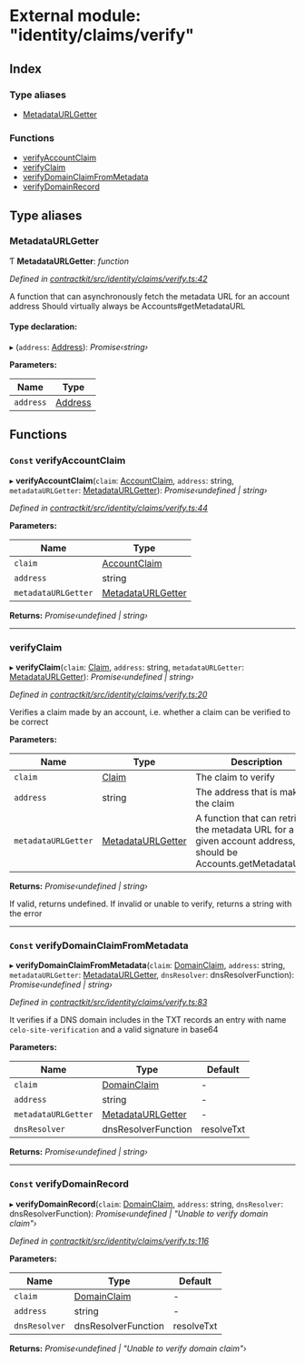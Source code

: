 # External module: "identity/claims/verify"

## Index

### Type aliases

* [MetadataURLGetter](_identity_claims_verify_.md#metadataurlgetter)

### Functions

* [verifyAccountClaim](_identity_claims_verify_.md#const-verifyaccountclaim)
* [verifyClaim](_identity_claims_verify_.md#verifyclaim)
* [verifyDomainClaimFromMetadata](_identity_claims_verify_.md#const-verifydomainclaimfrommetadata)
* [verifyDomainRecord](_identity_claims_verify_.md#const-verifydomainrecord)

## Type aliases

###  MetadataURLGetter

Ƭ **MetadataURLGetter**: *function*

*Defined in [contractkit/src/identity/claims/verify.ts:42](https://github.com/celo-org/celo-monorepo/blob/master/packages/contractkit/src/identity/claims/verify.ts#L42)*

A function that can asynchronously fetch the metadata URL for an account address
Should virtually always be Accounts#getMetadataURL

#### Type declaration:

▸ (`address`: [Address](_base_.md#address)): *Promise‹string›*

**Parameters:**

Name | Type |
------ | ------ |
`address` | [Address](_base_.md#address) |

## Functions

### `Const` verifyAccountClaim

▸ **verifyAccountClaim**(`claim`: [AccountClaim](_identity_claims_account_.md#accountclaim), `address`: string, `metadataURLGetter`: [MetadataURLGetter](_identity_claims_verify_.md#metadataurlgetter)): *Promise‹undefined | string›*

*Defined in [contractkit/src/identity/claims/verify.ts:44](https://github.com/celo-org/celo-monorepo/blob/master/packages/contractkit/src/identity/claims/verify.ts#L44)*

**Parameters:**

Name | Type |
------ | ------ |
`claim` | [AccountClaim](_identity_claims_account_.md#accountclaim) |
`address` | string |
`metadataURLGetter` | [MetadataURLGetter](_identity_claims_verify_.md#metadataurlgetter) |

**Returns:** *Promise‹undefined | string›*

___

###  verifyClaim

▸ **verifyClaim**(`claim`: [Claim](_identity_claims_claim_.md#claim), `address`: string, `metadataURLGetter`: [MetadataURLGetter](_identity_claims_verify_.md#metadataurlgetter)): *Promise‹undefined | string›*

*Defined in [contractkit/src/identity/claims/verify.ts:20](https://github.com/celo-org/celo-monorepo/blob/master/packages/contractkit/src/identity/claims/verify.ts#L20)*

Verifies a claim made by an account, i.e. whether a claim can be verified to be correct

**Parameters:**

Name | Type | Description |
------ | ------ | ------ |
`claim` | [Claim](_identity_claims_claim_.md#claim) | The claim to verify |
`address` | string | The address that is making the claim |
`metadataURLGetter` | [MetadataURLGetter](_identity_claims_verify_.md#metadataurlgetter) | A function that can retrieve the metadata URL for a given account address,                          should be Accounts.getMetadataURL() |

**Returns:** *Promise‹undefined | string›*

If valid, returns undefined. If invalid or unable to verify, returns a string with the error

___

### `Const` verifyDomainClaimFromMetadata

▸ **verifyDomainClaimFromMetadata**(`claim`: [DomainClaim](_identity_claims_claim_.md#domainclaim), `address`: string, `metadataURLGetter`: [MetadataURLGetter](_identity_claims_verify_.md#metadataurlgetter), `dnsResolver`: dnsResolverFunction): *Promise‹undefined | string›*

*Defined in [contractkit/src/identity/claims/verify.ts:83](https://github.com/celo-org/celo-monorepo/blob/master/packages/contractkit/src/identity/claims/verify.ts#L83)*

It verifies if a DNS domain includes in the TXT records an entry with name
`celo-site-verification` and a valid signature in base64

**Parameters:**

Name | Type | Default |
------ | ------ | ------ |
`claim` | [DomainClaim](_identity_claims_claim_.md#domainclaim) | - |
`address` | string | - |
`metadataURLGetter` | [MetadataURLGetter](_identity_claims_verify_.md#metadataurlgetter) | - |
`dnsResolver` | dnsResolverFunction | resolveTxt |

**Returns:** *Promise‹undefined | string›*

___

### `Const` verifyDomainRecord

▸ **verifyDomainRecord**(`claim`: [DomainClaim](_identity_claims_claim_.md#domainclaim), `address`: string, `dnsResolver`: dnsResolverFunction): *Promise‹undefined | "Unable to verify domain claim"›*

*Defined in [contractkit/src/identity/claims/verify.ts:116](https://github.com/celo-org/celo-monorepo/blob/master/packages/contractkit/src/identity/claims/verify.ts#L116)*

**Parameters:**

Name | Type | Default |
------ | ------ | ------ |
`claim` | [DomainClaim](_identity_claims_claim_.md#domainclaim) | - |
`address` | string | - |
`dnsResolver` | dnsResolverFunction | resolveTxt |

**Returns:** *Promise‹undefined | "Unable to verify domain claim"›*
